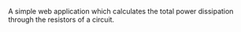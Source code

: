 A simple web application which calculates the total power dissipation through the resistors of a circuit.
